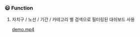 ### 😃 Function

1. 자치구 / 노선 / 기간 / 카테고리 별 검색으로 필터링된 대쉬보드 사용
    
    [demo.mp4](https://prod-files-secure.s3.us-west-2.amazonaws.com/a546177c-727a-4357-95c3-f820dd5b88e4/74713f04-885d-4bb5-9fa8-eb8475c8b25a/demo.mp4)
